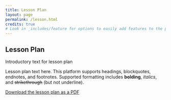 ```yaml
---
title: Lesson Plan
layout: page
permalink: /lesson.html
credits: true
# Look in _includes/feature for options to easily add features to the page
---
```


## Lesson Plan

Introductory text for lesson plan

Lesson plan text here. This platform supports headings, blockquotes, endnotes, and footnotes.  Supported formatting includes **bolding**, _italics_, and ~~strikethrough~~ (but not underline).

[Download the lesson plan as a PDF]()